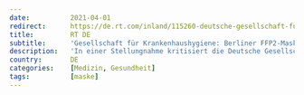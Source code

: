 ```yaml
---
date:          2021-04-01
redirect:      https://de.rt.com/inland/115260-deutsche-gesellschaft-fur-krankenhaushygiene-ffp2-maskenpflicht-gefaehrdet-mehr-als-dass-sie-nuetzt/
title:         RT DE
subtitle:      'Gesellschaft für Krankenhaushygiene: Berliner FFP2-Maskenpflicht gefährdet die Bevölkerung'
description:   'In einer Stellungnahme kritisiert die Deutsche Gesellschaft für Krankenhaushygiene (DGKH) den Beschluss des Berliner Senats für eine FFP2-Maskenpflicht. Dies berge Risiken vor allem für ältere Menschen und Personen mit Lungen- oder Herzerkrankungen.'
country:       DE
categories:    [Medizin, Gesundheit]
tags:          [maske]
---
```

